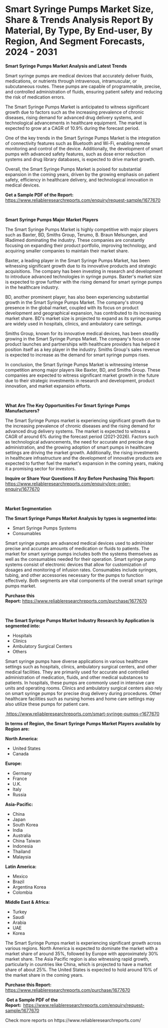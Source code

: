 <p><h1>Smart Syringe Pumps Market Size, Share & Trends Analysis Report By Material, By Type, By End-user, By Region, And Segment Forecasts, 2024 - 2031</h1></p><p><strong>Smart Syringe Pumps Market Analysis and Latest Trends</strong></p>
<p><p>Smart syringe pumps are medical devices that accurately deliver fluids, medications, or nutrients through intravenous, intramuscular, or subcutaneous routes. These pumps are capable of programmable, precise, and controlled administration of fluids, ensuring patient safety and reducing the risk of medication errors.</p><p>The Smart Syringe Pumps Market is anticipated to witness significant growth due to factors such as the increasing prevalence of chronic diseases, rising demand for advanced drug delivery systems, and technological advancements in healthcare equipment. The market is expected to grow at a CAGR of 10.9% during the forecast period.</p><p>One of the key trends in the Smart Syringe Pumps Market is the integration of connectivity features such as Bluetooth and Wi-Fi, enabling remote monitoring and control of the device. Additionally, the development of smart pumps with advanced safety features, such as dose error reduction systems and drug library databases, is expected to drive market growth.</p><p>Overall, the Smart Syringe Pumps Market is poised for substantial expansion in the coming years, driven by the growing emphasis on patient safety, efficiency in healthcare delivery, and technological innovation in medical devices.</p></p>
<p><strong>Get a Sample PDF of the Report:&nbsp;</strong> <a href="https://www.reliableresearchreports.com/enquiry/request-sample/1677670">https://www.reliableresearchreports.com/enquiry/request-sample/1677670</a></p>
<p>&nbsp;</p>
<p><strong>Smart Syringe Pumps Major Market Players</strong></p>
<p><p>The Smart Syringe Pumps Market is highly competitive with major players such as Baxter, BD, Smiths Group, Terumo, B. Braun Melsungen, and IRadimed dominating the industry. These companies are constantly focusing on expanding their product portfolio, improving technology, and acquiring smaller companies to maintain their market share.</p><p>Baxter, a leading player in the Smart Syringe Pumps Market, has been witnessing significant growth due to its innovative products and strategic acquisitions. The company has been investing in research and development to introduce advanced technologies in syringe pumps. Baxter's market size is expected to grow further with the rising demand for smart syringe pumps in the healthcare industry.</p><p>BD, another prominent player, has also been experiencing substantial growth in the Smart Syringe Pumps Market. The company's strong presence in the global market, coupled with its focus on product development and geographical expansion, has contributed to its increasing market share. BD's market size is projected to expand as its syringe pumps are widely used in hospitals, clinics, and ambulatory care settings.</p><p>Smiths Group, known for its innovative medical devices, has been steadily growing in the Smart Syringe Pumps Market. The company's focus on new product launches and partnerships with healthcare providers has helped it position itself as a key player in the industry. Smiths Group's sales revenue is expected to increase as the demand for smart syringe pumps rises.</p><p>In conclusion, the Smart Syringe Pumps Market is witnessing intense competition among major players like Baxter, BD, and Smiths Group. These companies are expected to witness significant market growth in the future due to their strategic investments in research and development, product innovation, and market expansion efforts.</p></p>
<p>&nbsp;</p>
<p><strong>What Are The Key Opportunities For Smart Syringe Pumps Manufacturers?</strong></p>
<p><p>The Smart Syringe Pumps market is experiencing significant growth due to the increasing prevalence of chronic diseases and the rising demand for advanced drug delivery systems. The market is expected to witness a CAGR of around 6% during the forecast period (2021-2026). Factors such as technological advancements, the need for accurate and precise drug administration, and the growing adoption of smart pumps in healthcare settings are driving the market growth. Additionally, the rising investments in healthcare infrastructure and the development of innovative products are expected to further fuel the market's expansion in the coming years, making it a promising sector for investors.</p></p>
<p><strong>Inquire or Share Your Questions If Any Before Purchasing This Report:</strong> <a href="https://www.reliableresearchreports.com/enquiry/pre-order-enquiry/1677670">https://www.reliableresearchreports.com/enquiry/pre-order-enquiry/1677670</a></p>
<p>&nbsp;</p>
<p><strong>Market Segmentation</strong></p>
<p><strong>The Smart Syringe Pumps Market Analysis by types is segmented into:</strong></p>
<p><ul><li>Smart Syringe Pumps Systems</li><li>Consumables</li></ul></p>
<p><p>Smart syringe pumps are advanced medical devices used to administer precise and accurate amounts of medication or fluids to patients. The market for smart syringe pumps includes both the systems themselves as well as the consumables needed for their operation. Smart syringe pump systems consist of electronic devices that allow for customization of dosages and monitoring of infusion rates. Consumables include syringes, tubing, and other accessories necessary for the pumps to function effectively. Both segments are vital components of the overall smart syringe pumps market.</p></p>
<p><strong>Purchase this Report:&nbsp;</strong><a href="https://www.reliableresearchreports.com/purchase/1677670">https://www.reliableresearchreports.com/purchase/1677670</a></p>
<p>&nbsp;</p>
<p><strong>The Smart Syringe Pumps Market Industry Research by Application is segmented into:</strong></p>
<p><ul><li>Hospitals</li><li>Clinics</li><li>Ambulatory Surgical Centers</li><li>Others</li></ul></p>
<p><p>Smart syringe pumps have diverse applications in various healthcare settings such as hospitals, clinics, ambulatory surgical centers, and other medical facilities. They are primarily used for accurate and controlled administration of medication, fluids, and other medical substances to patients. In hospitals, these pumps are commonly used in intensive care units and operating rooms. Clinics and ambulatory surgical centers also rely on smart syringe pumps for precise drug delivery during procedures. Other healthcare facilities such as nursing homes and home care settings may also utilize these pumps for patient care.</p></p>
<p><a href="https://www.reliableresearchreports.com/smart-syringe-pumps-r1677670">&nbsp;https://www.reliableresearchreports.com/smart-syringe-pumps-r1677670</a></p>
<p><strong>In terms of Region, the Smart Syringe Pumps Market Players available by Region are:</strong></p>
<p>
    <p> <strong> North America: </strong>
        <ul>
            <li>United States</li>
            <li>Canada</li>
        </ul>
        </p> 
    <p> <strong> Europe: </strong>
        <ul>
            <li>Germany</li>
            <li>France</li>
            <li>U.K.</li>
            <li>Italy</li>
            <li>Russia</li>
        </ul>
        </p> 
    <p> <strong> Asia-Pacific: </strong>
        <ul>
            <li>China</li>
            <li>Japan</li>
            <li>South Korea</li>
            <li>India</li>
            <li>Australia</li>
            <li>China Taiwan</li>
            <li>Indonesia</li>
            <li>Thailand</li>
            <li>Malaysia</li>
        </ul>
        </p> 
    <p> <strong> Latin America: </strong>
        <ul>
            <li>Mexico</li>
            <li>Brazil</li>
            <li>Argentina Korea</li>
            <li>Colombia</li>
        </ul>
        </p> 
    <p> <strong> Middle East & Africa: </strong>
        <ul>
            <li>Turkey</li>
            <li>Saudi</li>
            <li>Arabia</li>
            <li>UAE</li>
            <li>Korea</li>
        </ul>
    </p>
    </p>
<p><p>The Smart Syringe Pumps market is experiencing significant growth across various regions. North America is expected to dominate the market with a market share of around 35%, followed by Europe with approximately 30% market share. The Asia Pacific region is also witnessing rapid growth, particularly in countries like China, which is projected to have a market share of about 25%. The United States is expected to hold around 10% of the market share in the coming years.</p></p>
<p><strong>Purchase this Report: </strong><a href="https://www.reliableresearchreports.com/purchase/1677670">https://www.reliableresearchreports.com/purchase/1677670</a></p>
<p>&nbsp;<strong>Get a Sample PDF of the Report:&nbsp;&nbsp;</strong><a href="https://www.reliableresearchreports.com/enquiry/request-sample/1677670">https://www.reliableresearchreports.com/enquiry/request-sample/1677670</a></p>
<p><strong></strong></p>
<p>Check more reports on https://www.reliableresearchreports.com/</p>